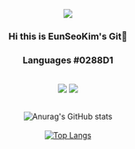 <div align = "center">
  <img src="https://capsule-render.vercel.app/api?type=waving&color=auto&height=200&section=header&text=EunSeoKim's Git&fontSize=90" />

  ### Hi this is EunSeoKim's Git👋

  ### Languages #0288D1
  <br>
  <img src="https://img.shields.io/badge/Python-green?style=flat&logo=Python&logoColor=white"/>
  <img src="https://img.shields.io/badge/Java-blue?style=flat&logo=Java&logoColor=white"/>

<br>
<br>
  
  ![Anurag's GitHub stats](https://github-readme-stats.vercel.app/api?username=daneng4&show_icons=true&theme=tokyonight)
  <br>
  <br>
  [![Top Langs](https://github-readme-stats.vercel.app/api/top-langs/?username=daneng4)](https://github.com/anuraghazra/github-readme-stats)

</div>
